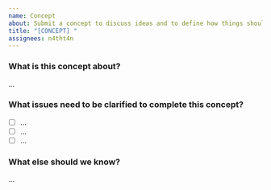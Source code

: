 ```yaml
---
name: Concept
about: Submit a concept to discuss ideas and to define how things should be designed.
title: "[CONCEPT] "
assignees: n4tht4n
---
```


### What is this concept about?

…

### What issues need to be clarified to complete this concept?

- [ ] …
- [ ] …
- [ ] …

### What else should we know?

…
